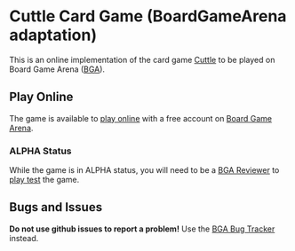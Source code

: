 # Cuttle Card Game (BoardGameArena adaptation)

This is an online implementation of the card game [Cuttle](https://en.wikipedia.org/wiki/Cuttle) to be played on Board Game Arena ([BGA](https://boardgamearena.com/?sp=1gog61)).

## Play Online
The game is available to [play online](https://boardgamearena.com/gamepanel?sp=1gog61&game=cuttle) with a free account on [Board Game Arena](https://boardgamearena.com/?sp=1gog61).

### ALPHA Status
While the game is in ALPHA status, you will need to be a [BGA Reviewer](https://boardgamearena.com/reviewer?sp=1gog61) to [play test](https://boardgamearena.com/reviewer?sp=1gog61&game=cuttle) the game.

## Bugs and Issues
**Do not use github issues to report a problem!** Use the [BGA Bug Tracker](https://boardgamearena.com/bugs?sp=1gog61&game=2256) instead.
